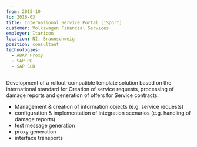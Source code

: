 ```yaml
---
from: 2015-10
to: 2016-03
title: International Service Portal (iSport)
customer: Volkswagen Financial Services
employer: Itaricon
location: NI, Braunschweig
position: consultant
technologies:
  - ABAP Proxy
  - SAP PO
  - SAP SLD
---
```


Development of a rollout-compatible template solution based on the international standard for
Creation of service requests, processing of damage reports and generation of offers for
Service contracts.

- Management & creation of information objects (e.g. service requests)
- configuration & implementation of integration scenarios (e.g. handling of damage reports)
- test message generation
- proxy generation
- interface transports